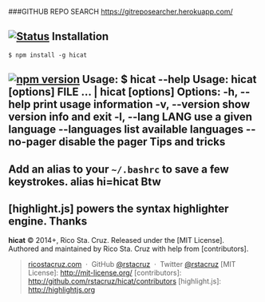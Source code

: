 ###GITHUB REPO SEARCH
https://gitreposearcher.herokuapp.com/ 

[![Status](https://travis-ci.org/rstacruz/hicat.svg?branch=master)](https://travis-ci.org/rstacruz/hicat)
Installation
------------
    $ npm install -g hicat
[![npm version](https://badge.fury.io/js/hicat.svg)](https://npmjs.org/package/hicat "View this project on npm")
Usage:
    $ hicat --help
      Usage:
          hicat [options] FILE
          ... | hicat [options]
      Options:
          -h, --help         print usage information
          -v, --version      show version info and exit
          -l, --lang LANG    use a given language
              --languages    list available languages
              --no-pager     disable the pager
Tips and tricks
---------------
Add an alias to your `~/.bashrc` to save a few keystrokes.
    alias hi=hicat
Btw
---
[highlight.js] powers the syntax highlighter engine.
Thanks
------
**hicat** © 2014+, Rico Sta. Cruz. Released under the [MIT License].<br>
Authored and maintained by Rico Sta. Cruz with help from [contributors].
> [ricostacruz.com](http://ricostacruz.com) &nbsp;&middot;&nbsp;
> GitHub [@rstacruz](https://github.com/rstacruz) &nbsp;&middot;&nbsp;
> Twitter [@rstacruz](https://twitter.com/rstacruz)
[MIT License]: http://mit-license.org/
[contributors]: http://github.com/rstacruz/hicat/contributors
[highlight.js]: http://highlightjs.org
